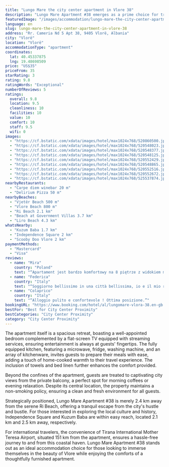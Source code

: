 ```yaml
---
title: "Lungo Mare the city center apartment in Vlore 38"
description: "Lungo Mare Apartment #38 emerges as a prime choice for travelers seeking a blend of comfort and convenience in the heart of Vlore."
featuredImage: "/images/accommodation/lungo-mare-the-city-center-apartment-in-vlore-38-520860500.jpg"
language: en
slug: lungo-mare-the-city-center-apartment-in-vlore-38
address: "Rr. Cameria Nd 5 Apt 38, 9405 Vlorë, Albania"
city: "Vlorë"
location: "Vlorë"
accommodationType: "apartment"
coordinates:
  lat: 40.45337875
  lng: 19.48698509
price: "US$35"
priceFrom: 35
starRating: 3
rating: 9.8
ratingWords: "Exceptional"
numberOfReviews: 5
ratings:
  overall: 9.8
  location: 9.5
  cleanliness: 10
  facilities: 10
  value: 10
  comfort: 10
  staff: 9.5
  wifi: 0
images:
  - "https://cf.bstatic.com/xdata/images/hotel/max1024x768/520860500.jpg?k=389abb30b4d7763532863ea9b77d586b9d9cbf212663f836bad1221b47ba6ad4&o=&hp=1"
  - "https://cf.bstatic.com/xdata/images/hotel/max1024x768/520548023.jpg?k=63fda0fbb4dea701d05a420e97f41ed0ffbde35ff565ccedc550bfd180db38d2&o=&hp=1"
  - "https://cf.bstatic.com/xdata/images/hotel/max1024x768/520548377.jpg?k=95965dd549b8fe569d6b9911ef59ce51cad8b26431c98ae3c91dd815e6675992&o=&hp=1"
  - "https://cf.bstatic.com/xdata/images/hotel/max1024x768/520548125.jpg?k=d83ad0fe18f7284a1aeedbc4373eaeba242ad5057c21b5d038565fb749c8e37d&o=&hp=1"
  - "https://cf.bstatic.com/xdata/images/hotel/max1024x768/520552429.jpg?k=f11ff376cf42c49f1b1999b50c03801cbbb6d3017901aae30f4c1d0496ec3017&o=&hp=1"
  - "https://cf.bstatic.com/xdata/images/hotel/max1024x768/520548865.jpg?k=b7a1a70045081d29ca364ce5eb0bd6dffabd15c57cb9b843f2906f55dca75b76&o=&hp=1"
  - "https://cf.bstatic.com/xdata/images/hotel/max1024x768/520552516.jpg?k=a599110751872e4168522bc46317ceda3a1fdb8e39f68e2ce53dd5ba8f980e59&o=&hp=1"
  - "https://cf.bstatic.com/xdata/images/hotel/max1024x768/520552672.jpg?k=cffa5512810f554e18550a0d732ccfa8900f3da1febf44d6fe662127f207a606&o=&hp=1"
  - "https://cf.bstatic.com/xdata/images/hotel/max1024x768/525537874.jpg?k=554a4c01d4d308d5a0e3c48139fcff44a5f91e62fb63a2fe00c5dc121128f2d6&o=&hp=1"
nearbyRestaurants:
  - "Carpe diem winebar 20 m"
  - "Delirium Pizza 50 m"
nearbyBeaches:
  - "Vjetër Beach 500 m"
  - "Vlore Beach 800 m"
  - "Ri Beach 2.1 km"
  - "Beach at Government Villas 3.7 km"
  - "Liro Beach 4.3 km"
whatsNearby:
  - "Kuzum Baba 1.7 km"
  - "Independence Square 2 km"
  - "Scooby Doo Vlore 2 km"
paymentMethods:
  - "Mastercard"
  - "Visa"
reviews:
  - name: "Mira"
    country: "Poland"
    text: "“Apartament jest bardzo komfortowy na 8 piętrze z widokiem morze i port. Łóżka bardzo wygodne. Kuchnia zawierasz wszystko co potrzebujesz.”"
  - name: "Federica"
    country: "Italy"
    text: "“Soggiorno bellissimo in una città bellissima, io e il mio ragazzo ci siamo trovati molto bene grazie anche alla pulizia e all'ottima posizione della casa. Ottimo rapporto qualità-prezzo! Super consigliata”"
  - name: "Colaprico"
    country: "Italy"
    text: "“Alloggio pulito e confortevole ! Ottima posizione.”"
bookingURL: "https://www.booking.com/hotel/al/lungomare-vlora-38.en-gb.html?aid=8035640"
bestFor: "Best for City Center Proximity"
bestCategories: "City Center Proximity"
category: "City Center Proximity"
---
```


The apartment itself is a spacious retreat, boasting a well-appointed bedroom complemented by a flat-screen TV equipped with streaming services, ensuring entertainment is always at guests' fingertips. The fully equipped kitchen, featuring a microwave, fridge, washing machine, and an array of kitchenware, invites guests to prepare their meals with ease, adding a touch of home-cooked warmth to their travel experience. The inclusion of towels and bed linen further enhances the comfort provided.

Beyond the confines of the apartment, guests are treated to captivating city views from the private balcony, a perfect spot for morning coffees or evening relaxation. Despite its central location, the property maintains a non-smoking policy, ensuring a clean and fresh environment for all guests.

Strategically positioned, Lungo Mare Apartment #38 is merely 2.4 km away from the serene Ri Beach, offering a tranquil escape from the city's hustle and bustle. For those interested in exploring the local culture and history, Independence Square and Kuzum Baba are within easy reach, located 2.1 km and 2.5 km away, respectively.

For international travelers, the convenience of Tirana International Mother Teresa Airport, situated 151 km from the apartment, ensures a hassle-free journey to and from this coastal haven. Lungo Mare Apartment #38 stands out as an ideal accommodation choice for those looking to immerse themselves in the beauty of Vlore while enjoying the comforts of a thoughtfully furnished apartment.